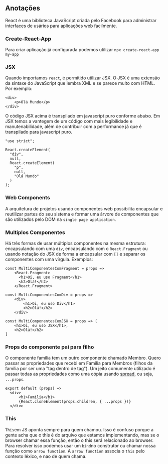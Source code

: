 ## Anotações

React é uma biblioteca JavaScript criada pelo Facebook para administrar interfaces de usários para aplicações web facilmente.

### **Create-React-App**

Para criar aplicação já configurada podemos utilizar `npx create-react-app my-app`

### **JSX**

Quando importamos `react`, é permitido utilizar JSX. O JSX  é uma extensão da sintaxe do JavaScript que lembra XML e se parece muito com HTML. Por exemplo:

```
<div>
    <p>Olá Mundo</p>
</div>
 ```

O código JSX acima é transpilado em javascript puro conforme abaixo. Em JSX temos a vantegem de um código com mais legibilidade e manutenabilidade, além de contribuir com a performance já que é transpilado para javascript puro.

```
"use strict";
 
React.createElement(
  "div",
  null,
  React.createElement(
    "p",
    null,
    "Olá Mundo"
  )
);
```

### **Web Components**

A arquitetura de projetos usando componentes web possibilita encapsular e reutilizar partes do seu sistema e formar uma árvore de componentes que são utilizados pelo DOM na `single page application`. 

### **Multiplos Componentes**

Há três formas de usar múltiplos componentes na mesma estrutura: encapsulando  com uma `div`, encapsulando com o `React.Fragment` ou usando notação do JSX de forma a encapsular com `[]` e separar os componentes com uma vírgula. Exemplos:

```
const MultiComponentesComFragment = props =>
    <React.Fragment>
      <h1>Oi, eu uso Fragment</h1>
      <h2>Olá!</h2>
    </React.Fragment>

const MultiComponentesComDiv = props =>
    <div>
        <h1>Oi, eu uso Div</h1>
        <h2>Olá!</h2>
    </div>

const MultiComponentesComJSX = props => [
    <h1>Oi, eu uso JSX</h1>,
    <h2>Olá!</h2>
]
```

### Props do componente pai para filho

O componente família tem um outro componente chamado Membro. Quero passar as propriedades que recebi em Familia para Membros (filhos da família por ser uma "tag dentro de tag"). Um jeito comumente utilizado é passar todas as propriedades como uma cópia usando [spread](https://pt-br.reactjs.org/docs/jsx-in-depth.html#spread-attributes), ou seja, `...props`.
```
export default (props) =>
  <div>
      <h1>Família</h1>
      {React.cloneElement(props.children, { ...props })}
  </div>
```
### This

`This`em JS aponta sempre para quem chamou. Isso é confuso porque a gente acha que o this é do arquivo que estamos implementando, mas se o browser chamar essa função, então o this será relacionado ao browser. Para resolver isso podemos usar um `bind`no construtor ou chamar nossa função como `arrow function`. A `arrow function` associa o `this` pelo contexto léxico, e nao de quem chama.